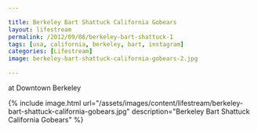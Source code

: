 ```yaml
---

title: Berkeley Bart Shattuck California Gobears
layout: lifestream 
permalink: /2012/09/08/berkeley-bart-shattuck-1
tags: [usa, california, berkeley, bart, instagram]
categories: [Lifestream]
image: berkeley-bart-shattuck-california-gobears-2.jpg

---
```


at Downtown Berkeley

{% include image.html url="/assets/images/content/lifestream/berkeley-bart-shattuck-california-gobears.jpg" description="Berkeley Bart Shattuck California Gobears" %}
